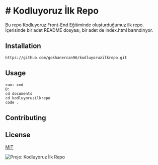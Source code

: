 # # Kodluyoruz İlk Repo

Bu repo [Kodluyoruz](https://www.kodluyoruz.org/) Front-End Eğitiminde oluşturduğumuz ilk repo. İçerisinde bir adet README dosyası, bir adet de index.html barındırıyor.

## Installation 

```
https://github.com/gokhanercan96/kodluyoruzilkrepo.git
```

## Usage

```
run: cmd
D:
cd documents
cd kodluyoruzilkrepo
code .
```



## Contributing

## License

[MIT](https://choosealicense.com/licenses/mit/)

![Proje: Kodluyoruz İlk Repo](https://i.hizliresim.com/rrj7h4n.jpg)


















